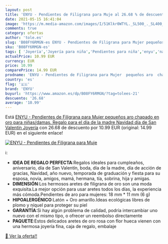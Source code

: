 ```yaml
---
layout: post
title: 'ENYU - Pendientes de Filigrana para Muje al 26.68 % de descuento'
date: 2021-05-15 16:41:04
image: 'https://m.media-amazon.com/images/I/51Klkr0WTYL._SL500_._SL400_.jpg'
comments: true
category: ofertas
author: 'tole.es'
slug: 'B08FY6RMGN-es ENYU - Pendientes de Filigrana para Mujer pequeños aro...'
sku: 'B08FY6RMGN-es'
tags: [ 'Joyería','Joyería para niña','Pendientes para niña','enyu','navidad', ]
actualPrice: 10.99 EUR
currency: EUR
price: 10.99
comparePrice: 14.99 EUR
prodname: 'ENYU - Pendientes de Filigrana para Mujer  pequeños aro  chapado en oro  para niñas/damas. Regalo para el día de la madre  Navidad  día de San Valentín Joyería'
country: 'es'
flag: '🇪🇸'
brand: 'ENYU'
buyurl: 'https://www.amazon.es/dp/B08FY6RMGN/?tag=tolees-21'
descuento: '26.68'
average: '10.99'
---
```


Está [ENYU - Pendientes de Filigrana para Mujer  pequeños aro  chapado en oro  para niñas/damas. Regalo para el día de la madre  Navidad  día de San Valentín Joyería](https://www.amazon.es/dp/B08FY6RMGN/?tag=tolees-21) con 26.68 de descuento por 10.99 EUR (original: 14.99 EUR) en el siguiente enlace!

[![ENYU - Pendientes de Filigrana para Muje](https://m.media-amazon.com/images/I/51Klkr0WTYL._SL500_._SL400_.jpg)](https://www.amazon.es/dp/B08FY6RMGN/?tag=tolees-21)

ℹ️:

- <b>IDEA DE REGALO PERFECTA</b>:Regalos ideales para cumpleaños, aniversario, día de San Valentín, boda, día de la madre, día de acción de gracias, Navidad, año nuevo, temporada de graduación y fiesta para su esposa, novia, amigos, mamá, hermana, tía, sobrina, hija y amigas.
- <b>DIMENSIÓN</b>:Los hermosos aretes de filigrana de oro son una moda exquisita.La mejor opción para usar aretes todos los días, la experiencia más cómoda.Pendientes de aro para mujeres: 18 mm * 11 mm (6 g)
- <b>HIPOALERGÉNICO</b>:Latón + Oro amarillo.Ideas ecológicas libres de plomo y níquel para proteger su piel
- <b>GARANTÍA</b>:Si hay algún problema de calidad, podría intercambiar uno nuevo con el mismo tipo, o ofrecer un reembolso directamente
- <b>PAQUETE</b>:Estos delicados aretes de oro rosa con flor hueca vienen con una hermosa joyería fina, caja de regalo, embalaje

[🛒 Ver la oferta!!](https://www.amazon.es/dp/B08FY6RMGN/?tag=tolees-21)
